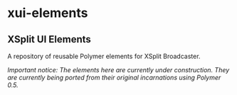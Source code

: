 # xui-elements

## XSplit UI Elements

A repository of reusable Polymer elements for XSplit Broadcaster.

*Important notice: The elements here are currently under construction. They are currently being ported from their original incarnations using Polymer 0.5.*
